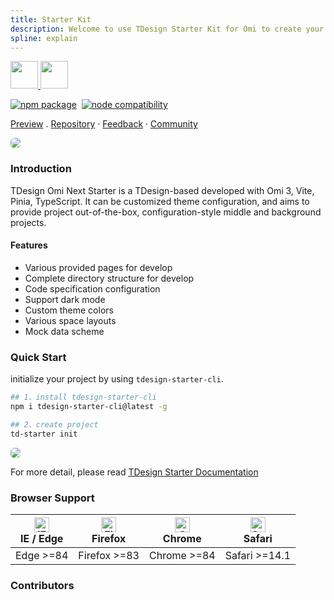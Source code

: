 ```yaml
---
title: Starter Kit
description: Welcome to use TDesign Starter Kit for Omi to create your project!
spline: explain
---
```


<p>
<a href="https://tdesign.tencent.com/starter/omi/" target="_blank">
<img src="https://tdesign.gtimg.com/starter/brand-logo-light.png" class="__light__" style="height:44px;margin-top:0;"/>
<img src="https://tdesign.gtimg.com/starter/brand-logo-dark.png" class="__dark__" style="height:44px;margin-top:0;"/>
</a>
</p>
<p>
  <a href="https://npmjs.com/package/vite"><img src="https://img.shields.io/npm/v/vite.svg" alt="npm package"></a>&nbsp;
  <a href="https://nodejs.org/en/about/releases/"><img src="https://img.shields.io/node/v/vite.svg" alt="node compatibility"></a>
</p>
<p>
  <a href="http://tdesign.tencent.com/starter/omi/">Preview</a>
  .
  <a href="https://github.com/Tencent/tdesign-omi-starter">Repository</a>
  ·
  <a href="https://github.com/Tencent/tdesign-omi-starter/issues/new?assignees=&labels=&template=bug-report.zh-CN.yml&title=%5B%E7%BB%84%E4%BB%B6%E5%90%8D%E7%A7%B0%5D+%E6%8F%8F%E8%BF%B0%E9%97%AE%E9%A2%98%E7%9A%84%E6%A0%87%E9%A2%98">Feedback</a>
  ·
  <a href="https://tdesign.tencent.com/starter/docs/omi/community-link">Community</a>
</p>
<p>
  <img src="https://tdesign.gtimg.com/starter/starter.png" style="border-radius:6px;border:1px solid var(--component-border)"/>
</p>

### Introduction

TDesign Omi Next Starter is a TDesign-based developed with Omi 3, Vite, Pinia, TypeScript. It can be customized theme configuration, and aims to provide project out-of-the-box, configuration-style middle and background projects.

#### Features

- Various provided pages for develop
- Complete directory structure for develop
- Code specification configuration
- Support dark mode
- Custom theme colors
- Various space layouts
- Mock data scheme

### Quick Start

initialize your project by using `tdesign-starter-cli`.

```bash
## 1、install tdesign-starter-cli
npm i tdesign-starter-cli@latest -g

## 2、create project
td-starter init
```

<p>
  <img src="https://tdesign.gtimg.com/starter/starter-cli.png" style="border-radius:6px;border:1px solid var(--component-border)"/>
</p>

For more detail, please read [TDesign Starter Documentation](https://tdesign.tencent.com/starter/docs/omi/get-started)

### Browser Support

| [<img src="https://tdesign.gtimg.com/docs/edge_48x48.png" alt="IE / Edge" width="24px" height="24px" />](http://godban.github.io/browsers-support-badges/)<br/> IE / Edge | [<img src="https://tdesign.gtimg.com/docs/firefox_48x48.png" alt="Firefox" width="24px" height="24px" />](http://godban.github.io/browsers-support-badges/)<br/>Firefox | [<img src="https://tdesign.gtimg.com/docs/chrome_48x48.png" alt="Chrome" width="24px" height="24px" />](http://godban.github.io/browsers-support-badges/)<br/>Chrome | [<img src="https://tdesign.gtimg.com/docs/safari_48x48.png" alt="Safari" width="24px" height="24px" />](http://godban.github.io/browsers-support-badges/)<br/>Safari |
| ------------------------------------------------------------------------------------------------------------------------------------------------------------------------- | ----------------------------------------------------------------------------------------------------------------------------------------------------------------------- | -------------------------------------------------------------------------------------------------------------------------------------------------------------------- | -------------------------------------------------------------------------------------------------------------------------------------------------------------------- |
| Edge >=84                                                                                                                                                                 | Firefox >=83                                                                                                                                                            | Chrome >=84                                                                                                                                                          | Safari >=14.1                                                                                                                                                        |

### Contributors

<td-avatar username="pengYYYYY"></td-avatar>
<td-avatar username="uyarn"></td-avatar>
<td-avatar username="chrysalis1215"></td-avatar>
<td-avatar username="94dreamer"></td-avatar>
